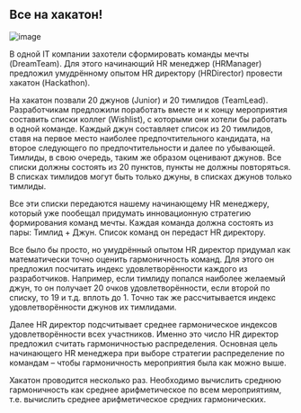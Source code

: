 ## Все на хакатон!
![image](https://github.com/user-attachments/assets/3c79e9cb-cde7-4158-a47b-e166c8052f89)

В одной IT компании захотели сформировать команды мечты (DreamTeam). 
Для этого начинающий HR менеджер (HRManager) предложил умудрённому опытом HR директору (HRDirector) провести хакатон (Hackathon).

На хакатон позвали 20 джунов (Junior) и 20 тимлидов (TeamLead). Разработчикам предложили поработать вместе и к концу 
мероприятия составить списки коллег (Wishlist), с которыми они хотели бы работать в одной команде. Каждый джун составляет 
список из 20 тимлидов, ставя на первое место наиболее предпочтительного кандидата, на второе следующего по предпочтительности 
и далее по убывающей. Тимлиды, в свою очередь, таким же образом оценивают джунов. Все списки должны состоять из 20 пунктов, пункты не должны повторяться. В списках тимлидов могут быть только джуны, в списках джунов только тимлиды.

Все эти списки передаются нашему начинающему HR менеджеру, который уже пообещал придумать инновационную стратегию формирования команд мечты. 
Каждая команда должна состоять из пары: Тимлид + Джун. Список команд он передаст HR директору.

Все было бы просто, но умудрённый опытом HR директор придумал как математически точно оценить 
гармоничность команд. Для этого он предложил посчитать индекс удовлетворённости каждого из разработчиков. Например, 
если тимлиду попался наиболее желаемый джун, то он получает 20 очков удовлетворённости, если второй по списку, то 19 и 
т.д. вплоть до 1. Точно так же рассчитывается индекс удовлетворённости джунов их тимлидами.

Далее HR директор подсчитывает среднее гармоническое индексов удовлетворённости всех участников. Именно это число 
HR директор предложил считать гармоничностью распределения. Основная цель начинающего HR менеджера при выборе стратегии 
распределение по командам – чтобы гармоничность мероприятия была как можно выше.

Хакатон проводится несколько раз. Необходимо вычислить среднюю гармоничность как среднее арифметическое по всем 
мероприятиям, т.е.  вычислить среднее арифметическое средних гармонических. 
